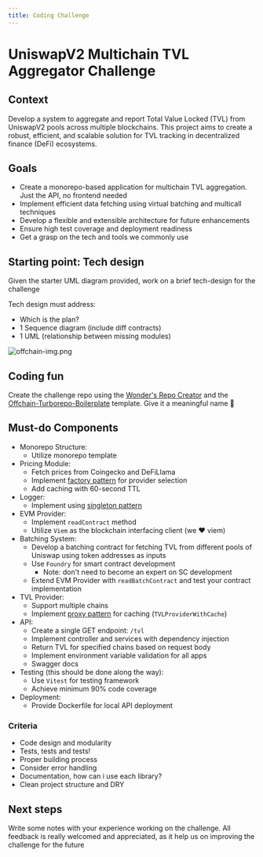 ```yaml
---
title: Coding Challenge
---
```

# UniswapV2 Multichain TVL Aggregator Challenge

## Context

Develop a system to aggregate and report Total Value Locked (TVL) from UniswapV2 pools across multiple blockchains. This project aims to create a robust, efficient, and scalable solution for TVL tracking in decentralized finance (DeFi) ecosystems.

## Goals 

- Create a monorepo-based application for multichain TVL aggregation. Just the API, no frontend needed
- Implement efficient data fetching using virtual batching and multicall techniques
- Develop a flexible and extensible architecture for future enhancements
- Ensure high test coverage and deployment readiness
- Get a grasp on the tech and tools we commonly use


## Starting point: Tech design 

Given the starter UML diagram provided, work on a brief tech-design for the challenge

Tech design must address:

- Which is the plan?
- 1 Sequence diagram (include diff contracts)
- 1 UML (relationship between missing modules)

![offchain-img.png](/img/offchain-img.png)

## Coding fun 

Create the challenge repo using the [Wonder's Repo Creator](https://github.com/defi-wonderland/repo-creatooor) and the [Offchain-Turborepo-Boilerplate](https://github.com/defi-wonderland/ts-turborepo-boilerplate) template. Give it a meaningful name 🙂

## Must-do Components

- Monorepo Structure:
    - Utilize monorepo template
- Pricing Module:
    - Fetch prices from Coingecko and DeFiLlama
    - Implement [factory pattern](https://refactoring.guru/design-patterns/singleton) for provider selection
    - Add caching with 60-second TTL
- Logger:
    - Implement using [singleton pattern](https://refactoring.guru/design-patterns/singleton)
- EVM Provider:
    - Implement `readContract`  method
    - Utilize `Viem` as the blockchain interfacing client (we ❤️ viem)
- Batching System:
    - Develop a batching contract for fetching TVL from different pools of Uniswap using token addresses as inputs
    - Use `Foundry` for smart contract development
        - Note: don't need to become an expert on SC development
    - Extend EVM Provider with `readBatchContract` and test your contract implementation
- TVL Provider:
    - Support multiple chains
    - Implement [proxy pattern](https://refactoring.guru/design-patterns/proxy) for caching (`TVLProviderWithCache`)
- API:
    - Create a single GET endpoint: `/tvl`
    - Implement controller and services with dependency injection
    - Return TVL for specified chains based on request body
    - Implement environment variable validation for all apps
    - Swagger docs
- Testing (this should be done along the way):
    - Use `Vitest` for testing framework
    - Achieve minimum 90% code coverage
- Deployment:
    - Provide Dockerfile for local API deployment

### Criteria

- Code design and modularity
- Tests, tests and tests!
- Proper building process
- Consider error handling
- Documentation, how can i use each library?
- Clean project structure and DRY

## Next steps

Write some notes with your experience working on the challenge. All feedback is really welcomed and appreciated, as it help us on improving the challenge for the future